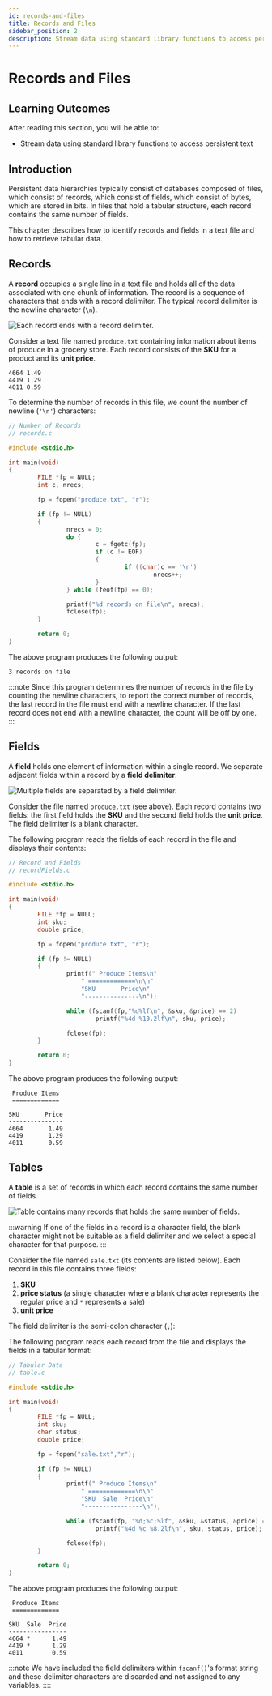 ```yaml
---
id: records-and-files
title: Records and Files
sidebar_position: 2
description: Stream data using standard library functions to access persistent text
---
```


# Records and Files

## Learning Outcomes

After reading this section, you will be able to:

- Stream data using standard library functions to access persistent text

## Introduction

Persistent data hierarchies typically consist of databases composed of files, which consist of records, which consist of fields, which consist of bytes, which are stored in bits. In files that hold a tabular structure, each record contains the same number of fields.

This chapter describes how to identify records and fields in a text file and how to retrieve tabular data.

## Records

A **record** occupies a single line in a text file and holds all of the data associated with one chunk of information. The record is a sequence of characters that ends with a record delimiter. The typical record delimiter is the newline character (`\n`).

![Each record ends with a record delimiter.](/img//records.png)

Consider a text file named `produce.txt` containing information about items of produce in a grocery store. Each record consists of the **SKU** for a product and its **unit price**.

```
4664 1.49
4419 1.29
4011 0.59
```

To determine the number of records in this file, we count the number of newline (`'\n'`) characters:

```c
// Number of Records
// records.c

#include <stdio.h>

int main(void)
{
        FILE *fp = NULL;
        int c, nrecs;

        fp = fopen("produce.txt", "r");

        if (fp != NULL)
        {
                nrecs = 0;
                do {
                        c = fgetc(fp);
                        if (c != EOF)
                        {
                                if ((char)c == '\n')
                                        nrecs++;
                        }
                } while (feof(fp) == 0);

                printf("%d records on file\n", nrecs);
                fclose(fp);
        }

        return 0;
}
```

The above program produces the following output:

```
3 records on file
```

:::note
Since this program determines the number of records in the file by counting the newline characters, to report the correct number of records, the last record in the file must end with a newline character. If the last record does not end with a newline character, the count will be off by one.
:::

## Fields

A **field** holds one element of information within a single record. We separate adjacent fields within a record by a **field delimiter**.

![Multiple fields are separated by a field delimiter.](/img/fields.png)

Consider the file named `produce.txt` (see above). Each record contains two fields: the first field holds the **SKU** and the second field holds the **unit price**. The field delimiter is a blank character.

The following program reads the fields of each record in the file and displays their contents:

```c
// Record and Fields
// recordFields.c

#include <stdio.h>

int main(void)
{
        FILE *fp = NULL;
        int sku;
        double price;

        fp = fopen("produce.txt", "r");

        if (fp != NULL)
        {
                printf(" Produce Items\n"
                    " =============\n\n"
                    "SKU       Price\n"
                    "---------------\n");

                while (fscanf(fp,"%d%lf\n", &sku, &price) == 2)
                        printf("%4d %10.2lf\n", sku, price);

                fclose(fp);
        }

        return 0;
}
```

The above program produces the following output:

```
 Produce Items
 =============

SKU       Price
---------------
4664       1.49
4419       1.29
4011       0.59
```

## Tables

A **table** is a set of records in which each record contains the same number of fields.

![Table contains many records that holds the same number of fields.](/img/tables.png)

:::warning
If one of the fields in a record is a character field, the blank character might not be suitable as a field delimiter and we select a special character for that purpose.
:::

Consider the file named `sale.txt` (its contents are listed below). Each record in this file contains three fields:

1. **SKU**
2. **price status** (a single character where a blank character represents the regular price and `*` represents a sale)
3. **unit price**

The field delimiter is the semi-colon character (`;`):

The following program reads each record from the file and displays the fields in a tabular format:

```c
// Tabular Data
// table.c

#include <stdio.h>

int main(void)
{
        FILE *fp = NULL;
        int sku;
        char status;
        double price;

        fp = fopen("sale.txt","r");

        if (fp != NULL)
        {
                printf(" Produce Items\n"
                    " =============\n\n"
                    "SKU  Sale  Price\n"
                    "----------------\n");

                while (fscanf(fp, "%d;%c;%lf", &sku, &status, &price) == 3)
                        printf("%4d %c %8.2lf\n", sku, status, price);

                fclose(fp);
        }

        return 0;
}
```

The above program produces the following output:

```
 Produce Items
 =============

SKU  Sale  Price
----------------
4664 *      1.49
4419 *      1.29
4011        0.59
```

:::note
We have included the field delimiters within `fscanf()`'s format string and these delimiter characters are discarded and not assigned to any variables.
::::
